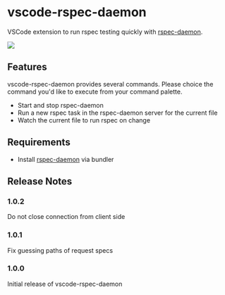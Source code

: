 # vscode-rspec-daemon

VSCode extension to run rspec testing quickly with [rspec-daemon](https://github.com/asonas/rspec-daemon).

![](preview.gif)

## Features

vscode-rspec-daemon provides several commands.  Please choice the command you'd like to execute from your command palette.

* Start and stop rspec-daemon
* Run a new rspec task in the rspec-daemon server for the current file
* Watch the current file to run rspec on change

## Requirements

* Install [rspec-daemon](https://github.com/asonas/rspec-daemon) via bundler

## Release Notes

### 1.0.2

Do not close connection from client side

### 1.0.1

Fix guessing paths of request specs

### 1.0.0

Initial release of vscode-rspec-daemon

